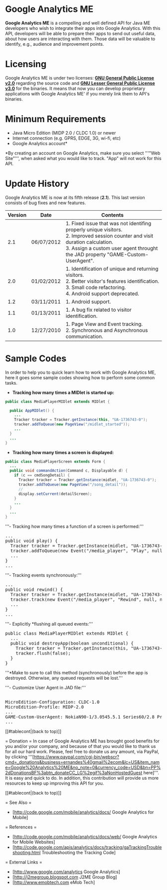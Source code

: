 # Google Analytics ME

**Google Analytics ME** is a compelling and well defined API for Java ME developers who wish to integrate their apps into Google Analytics. With this API, developers will be able to prepare their apps to send out useful data, about how users are interacting with them. Those data will be valuable to identify, e.g., audience and improvement points.

# Licensing

Google Analytics ME is under two licenses: **[GNU General Public License v2.0](http://en.wikipedia.org/wiki/GNU_General_Public_License)** regarding the source code and **[GNU Lesser General Public License v3.0](http://en.wikipedia.org/wiki/GNU_Lesser_General_Public_License)** for the binaries. It means that now you can develop proprietary applications with Google Analytics ME' if you merely link them to API's binaries.

# Minimum Requirements

* Java Micro Edition (MIDP 2.0 / CLDC 1.0) or newer
* Internet connection (e.g. GPRS, EDGE, 3G, wi-fi, etc)
* Google Analytics account*

*By creating an account on Google Analytics, make sure you select '''"Web Site"''', when asked what you would like to track. "App" will not work for this API.

# Update History

Google Analytics ME is now at its fifth release (**2.1**). This last version consists of bug fixes and new features.

Version | Date | Contents
------- | ---- | --------
2.1 | 06/07/2012 | 1. Fixed issue that was not identifing properly unique visitors. <br/> 2. Improved session counter and visit duration calculation. <br/> 3. Assign a custom user agent throught the JAD property "GAME-Custom-UserAgent".
2.0 | 01/02/2012 | 1. Identification of unique and returning visitors. <br/> 2. Better visitor's features identification. <br/> 3. Small code refactoring. <br/> 4. Android support deprecated.
1.2 | 03/11/2011 | 1. Android support.
1.1 | 01/13/2011 | 1. A bug fix related to visitor identification.
1.0 | 12/27/2010 | 1. Page View and Event tracking. <br/> 2. Synchronous and Asynchronous communication.

# Sample Codes

In order to help you to quick learn how to work with Google Analytics ME, here it goes some sample codes showing how to perform some common tasks.

* **Tracking how many times a MIDlet is started up:**

```java
public class MediaPlayerMIDlet extends MIDlet {

  public AppMIDlet() {
    ...
    Tracker tracker = Tracker.getInstance(this, "UA-1736743-0");
    tracker.addToQueue(new PageView("/midlet_started"));
    ...
  }
  ...
}
```

* **Tracking how many times a screen is displayed:**

```java
public class MediaPlayerScreen extends Form {
  ...
  public void commandAction(Command c, Displayable d) {
    if (c == cmdSongDetail) {
      Tracker tracker = Tracker.getInstance(midlet, "UA-1736743-0");
      tracker.addToQueue(new PageView("/song_detail"));
      //
      display.setCurrent(detailScreen);
    }
    ...
  }
  ...
}
```

'''- Tracking how many times a function of a screen is performed:'''
<pre name="java">
...
public void play() {
  Tracker tracker = Tracker.getInstance(midlet, "UA-1736743-0");
  tracker.addToQueue(new Event("/media_player", "Play", null, null));
  ...
}
...
</pre>

'''- Tracking events synchronously:'''
<pre name="java">
...
public void rewind() {
  Tracker tracker = Tracker.getInstance(midlet, "UA-1736743-0");
  tracker.track(new Event("/media_player", "Rewind", null, null));
  ...
}
...
</pre>

'''- Explicitly *flushing all queued events:'''
<pre name="java">
public class MediaPlayerMIDlet extends MIDlet {
  ...
  public void destroyApp(boolean unconditional) {
    Tracker tracker = Tracker.getInstance(this, "UA-1736743-0");
    tracker.flush(false);
  }
}
</pre>

'''*Make to sure to call this method (synchronously) before the app is destroyed. Otherwise, any queued requests will be lost.'''

'''- Customize User Agent in JAD file:'''
<pre name="java">

MicroEdition-Configuration: CLDC-1.0
MicroEdition-Profile: MIDP-2.0
...
GAME-Custom-UserAgent: NokiaN90-1/3.0545.5.1 Series60/2.8 Profile/MIDP-2.0 Configuration/CLDC-1.1
...
</pre>

[[#tablecont|(back to top)]]

= <span id="Donate">Donation</span> =
In case of Google Analytics ME has brought good benefits for you and/or your company, and because of that you would like to thank us for all our hard work. Please, feel free to donate us any amount, via PayPal, by clicking '''[https://www.paypal.com/cgi-bin/webscr?cmd=_donations&business=ernandes%40gmail%2ecom&lc=US&item_name=Google%20Analytics%20ME&no_note=0&currency_code=USD&bn=PP%2dDonationsBF%3abtn_donateCC_LG%2egif%3aNonHostedGuest here]'''. It is easy and quick to do. In addition, this contribution will provide us more resources to keep up improving this API for you.

[[#tablecont|(back to top)]]

= <span id="SeeAlso">See Also</span> =
* [http://code.google.com/mobile/analytics/docs/ Google Analytics for Mobile]

= <span id="References">References</span> =
* [http://code.google.com/mobile/analytics/docs/web/ Google Analytics for Mobile Websites]
* [http://code.google.com/apis/analytics/docs/tracking/gaTrackingTroubleshooting.html Troubleshooting the Tracking Code]

= <span id="ExtLinks">External Links</span> =
* [http://www.google.com/analytics Google Analytics]
* [http://j2megroup.blogspot.com J2ME Group Blog]
* [http://www.emobtech.com eMob Tech]
